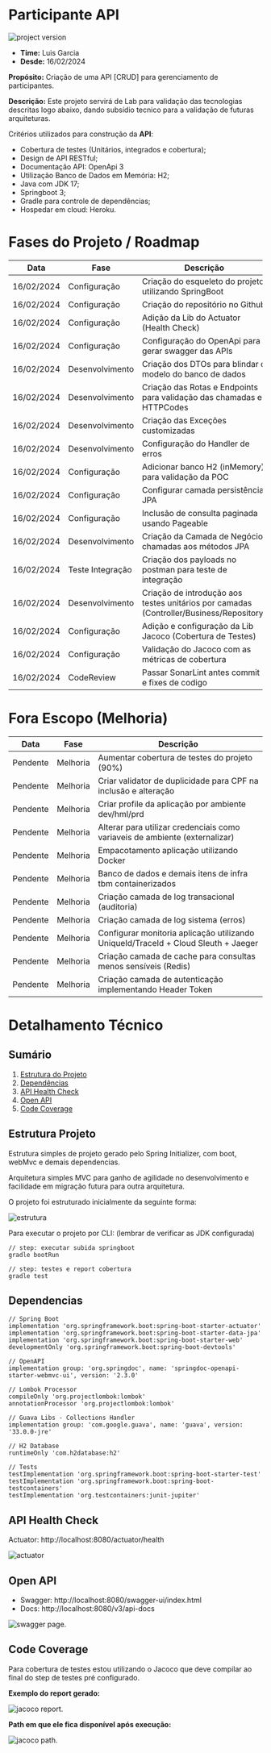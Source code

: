 # Participante API
![project version](https://img.shields.io/badge/version-1.0.0-blue.svg)
- **Time:** Luis Garcia
- **Desde:** 16/02/2024

**Propósito:** Criação de uma API [CRUD] para gerenciamento de participantes.

**Descrição:** Este projeto servirá de Lab para validação das tecnologias descritas logo abaixo, dando subsídio tecnico
para a validação de futuras arquiteturas.

Critérios utilizados para construção da **API**:
- Cobertura de testes (Unitários, integrados e cobertura);
- Design de API RESTful;
- Documentação API: OpenApi 3
- Utilização Banco de Dados em Memória: H2;
- Java com JDK 17;
- Springboot 3;
- Gradle para controle de dependências;
- Hospedar em cloud: Heroku.

# Fases do Projeto / Roadmap
| Data       | Fase             | Descrição                                                                               |
|------------|------------------|-----------------------------------------------------------------------------------------|
| 16/02/2024 | Configuração     | Criação do esqueleto do projeto utilizando SpringBoot                                   |
| 16/02/2024 | Configuração     | Criação do repositório no Github                                                        |
| 16/02/2024 | Configuração     | Adição da Lib do Actuator (Health Check)                                                |
| 16/02/2024 | Configuração     | Configuração do OpenApi para gerar swagger das APIs                                     |
| 16/02/2024 | Desenvolvimento  | Criação dos DTOs para blindar o modelo do banco de dados                                |
| 16/02/2024 | Desenvolvimento  | Criação das Rotas e Endpoints para validação das chamadas e HTTPCodes                   |
| 16/02/2024 | Desenvolvimento  | Criação das Exceções customizadas                                                       |
| 16/02/2024 | Desenvolvimento  | Configuração do Handler de erros                                                        |
| 16/02/2024 | Configuração     | Adicionar banco H2 (inMemory) para validação da POC                                     |
| 16/02/2024 | Configuração     | Configurar camada persistência JPA                                                      |
| 16/02/2024 | Configuração     | Inclusão de consulta paginada usando Pageable                                           |
| 16/02/2024 | Desenvolvimento  | Criação da Camada de Negócio chamadas aos métodos JPA                                   |
| 16/02/2024 | Teste Integração | Criação dos payloads no postman para teste de integração                                |
| 16/02/2024 | Desenvolvimento  | Criação de introdução aos testes unitários por camadas (Controller/Business/Repository) |
| 16/02/2024 | Configuração     | Adição e configuração da Lib Jacoco (Cobertura de Testes)                               |
| 16/02/2024 | Configuração     | Validação do Jacoco com as métricas de cobertura                                        |
| 16/02/2024 | CodeReview       | Passar SonarLint antes commit e fixes de codigo                                         |

# Fora Escopo (Melhoria)
| Data     | Fase     | Descrição                                                                          |
|----------|----------|------------------------------------------------------------------------------------|
| Pendente | Melhoria | Aumentar cobertura de testes do projeto (90%)                                      |
| Pendente | Melhoria | Criar validator de duplicidade para CPF na inclusão e alteração                    |
| Pendente | Melhoria | Criar profile da aplicação por ambiente dev/hml/prd                                |
| Pendente | Melhoria | Alterar para utilizar credenciais como variaveis de ambiente (externalizar)        |
| Pendente | Melhoria | Empacotamento aplicação utilizando Docker                                          |
| Pendente | Melhoria | Banco de dados e demais itens de infra tbm containerizados                         |
| Pendente | Melhoria | Criação camada de log transacional (auditoria)                                     |
| Pendente | Melhoria | Criação camada de log sistema (erros)                                              |
| Pendente | Melhoria | Configurar monitoria aplicação utilizando UniqueId/TraceId + Cloud Sleuth + Jaeger |
| Pendente | Melhoria | Criação camada de cache para consultas menos sensíveis (Redis)                     |
| Pendente | Melhoria | Criação camada de autenticação implementando Header Token                          |

# Detalhamento Técnico

## Sumário
1. [Estrutura do Projeto](#estrutura-projeto)
1. [Dependências](#dependencias)
1. [API Health Check](#api-health-check)
1. [Open API](#open-api)
1. [Code Coverage](#code-coverage)

## Estrutura Projeto
Estrutura simples de projeto gerado pelo Spring Initializer, com boot, webMvc e demais dependencias.

Arquitetura simples MVC para ganho de agilidade no desenvolvimento e facilidade em migração futura para outra arquitetura.

O projeto foi estruturado inicialmente da seguinte forma:

![estrutura](/docs/estruturaPastas.png "Estrutura Pastas")

Para executar o projeto por CLI: (lembrar de verificar as JDK configurada)
``` 
// step: executar subida springboot
gradle bootRun

// step: testes e report cobertura
gradle test
```

## Dependencias
```
// Spring Boot
implementation 'org.springframework.boot:spring-boot-starter-actuator'
implementation 'org.springframework.boot:spring-boot-starter-data-jpa'
implementation 'org.springframework.boot:spring-boot-starter-web'
developmentOnly 'org.springframework.boot:spring-boot-devtools'

// OpenAPI
implementation group: 'org.springdoc', name: 'springdoc-openapi-starter-webmvc-ui', version: '2.3.0'

// Lombok Processor
compileOnly 'org.projectlombok:lombok'
annotationProcessor 'org.projectlombok:lombok'

// Guava Libs - Collections Handler
implementation group: 'com.google.guava', name: 'guava', version: '33.0.0-jre'

// H2 Database
runtimeOnly 'com.h2database:h2'

// Tests
testImplementation 'org.springframework.boot:spring-boot-starter-test'
testImplementation 'org.springframework.boot:spring-boot-testcontainers'
testImplementation 'org.testcontainers:junit-jupiter'
```

## API Health Check
Actuator: http://localhost:8080/actuator/health

![actuator](/docs/actuator.png "Actuator Page")

## Open API
- Swagger: http://localhost:8080/swagger-ui/index.html
- Docs: http://localhost:8080/v3/api-docs

![swagger page](/docs/swaggerPage.png "Swagger Page").

## Code Coverage
Para cobertura de testes estou utilizando o Jacoco que deve compilar ao final do step de testes pré configurado.

**Exemplo do report gerado:**

![jacoco report](/docs/jacocoReport.png "Jacoco Report").

**Path em que ele fica disponível após execução:**

![jacoco path](/docs/jacocoPath.png "Jacoco Report").

